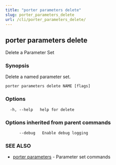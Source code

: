 ```yaml
---
title: "porter parameters delete"
slug: porter_parameters_delete
url: /cli/porter_parameters_delete/
---
```

## porter parameters delete

Delete a Parameter Set

### Synopsis

Delete a named parameter set.

```
porter parameters delete NAME [flags]
```

### Options

```
  -h, --help   help for delete
```

### Options inherited from parent commands

```
      --debug   Enable debug logging
```

### SEE ALSO

* [porter parameters](/cli/porter_parameters/)	 - Parameter set commands


